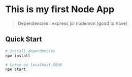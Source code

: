 # This is my first Node App

> Dependencies : express
                 joi
                 nodemon (good to have)

## Quick Start

```bash
# Install dependencies
npm install

# Serve on localhost:5000
npm start
```
